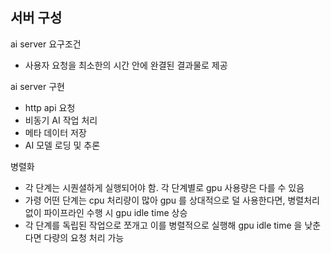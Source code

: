 ## 서버 구성
ai server 요구조건
- 사용자 요청을 최소한의 시간 안에 완결된 결과물로 제공

ai server 구현
- http api 요청
- 비동기 AI 작업 처리
- 메타 데이터 저장
- AI 모델 로딩 및 추론

병렬화
- 각 단계는 시퀀셜하게 실행되어야 함. 각 단계별로 gpu 사용량은 다를 수 있음
- 가령 어떤 단계는 cpu 처리량이 많아 gpu 를 상대적으로 덜 사용한다면, 병렬처리 없이 파이프라인 수행 시 gpu idle time 상승
- 각 단계를 독립된 작업으로 쪼개고 이를 병렬적으로 실행해 gpu idle time 을 낮춘다면 다량의 요청 처리 가능

